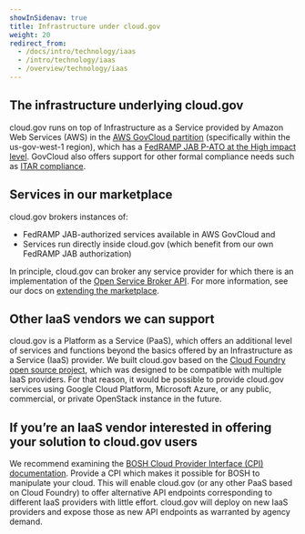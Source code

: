 ```yaml
---
showInSidenav: true
title: Infrastructure under cloud.gov
weight: 20
redirect_from:
  - /docs/intro/technology/iaas
  - /intro/technology/iaas
  - /overview/technology/iaas
---
```


## The infrastructure underlying cloud.gov

cloud.gov runs on top of Infrastructure as a Service provided by Amazon Web Services (AWS) in the [AWS GovCloud partition](https://aws.amazon.com/govcloud-us/) (specifically within the us-gov-west-1 region), which has a [FedRAMP JAB P-ATO at the High impact level](https://marketplace.fedramp.gov/index.html#/product/aws-govcloud-high). GovCloud also offers support for other formal compliance needs such as [ITAR compliance](https://en.wikipedia.org/wiki/International_Traffic_in_Arms_Regulations).

## Services in our marketplace

cloud.gov brokers instances of:

- FedRAMP JAB-authorized services available in AWS GovCloud and
- Services run directly inside cloud.gov (which benefit from our own FedRAMP JAB authorization)

In principle, cloud.gov can broker any service provider for which there is an implementation of the [Open Service Broker API](https://www.openservicebrokerapi.org/). For more information, see our docs on [extending the marketplace](/docs/services/intro#extending-the-marketplace).

## Other IaaS vendors we can support

cloud.gov is a Platform as a Service (PaaS), which offers an additional level of services and functions beyond the basics offered by an Infrastructure as a Service (IaaS) provider. We built cloud.gov based on the [Cloud Foundry open source project](https://www.cloudfoundry.org/), which was designed to be compatible with multiple IaaS providers. For that reason, it would be possible to provide cloud.gov services using Google Cloud Platform, Microsoft Azure, or any public, commercial, or private OpenStack instance in the future.

## If you’re an IaaS vendor interested in offering your solution to cloud.gov users

We recommend examining the [BOSH Cloud Provider Interface (CPI) documentation](https://bosh.io/docs/bosh-components/#cpi). Provide a CPI which makes it possible for BOSH to manipulate your cloud. This will enable cloud.gov (or any other PaaS based on Cloud Foundry) to offer alternative API endpoints corresponding to different IaaS providers with little effort. cloud.gov will deploy on new IaaS providers and expose those as new API endpoints as warranted by agency demand.
